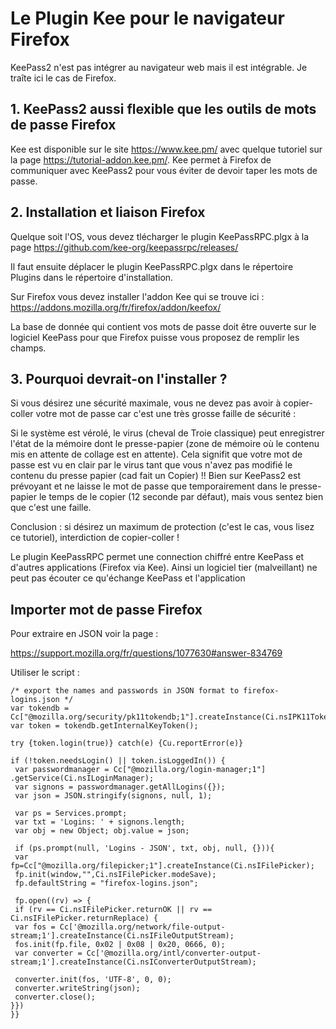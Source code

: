 # Le Plugin Kee pour le navigateur Firefox

KeePass2 n'est pas intégrer au navigateur web mais il est intégrable. Je traîte ici le cas de Firefox.

## 1. KeePass2 aussi flexible que les outils de mots de passe Firefox

Kee est disponible sur le site https://www.kee.pm/ avec quelque tutoriel sur la page https://tutorial-addon.kee.pm/.
Kee permet à Firefox de communiquer avec KeePass2 pour vous éviter de devoir taper les mots de passe.

## 2. Installation et liaison Firefox

Quelque soit l'OS, vous devez tlécharger le plugin KeePassRPC.plgx à la page https://github.com/kee-org/keepassrpc/releases/ 

Il faut ensuite déplacer le plugin KeePassRPC.plgx dans le répertoire Plugins dans le répertoire d'installation.

Sur Firefox vous devez installer l'addon Kee qui se trouve ici : https://addons.mozilla.org/fr/firefox/addon/keefox/

La base de donnée qui contient vos mots de passe doit être ouverte sur le logiciel KeePass pour que Firefox puisse vous proposez de remplir les champs.

## 3. Pourquoi devrait-on l'installer ?

Si vous désirez une sécurité maximale, vous ne devez pas avoir à copier-coller votre mot de passe car c'est une très grosse faille de sécurité :

Si le système est vérolé, le virus (cheval de Troie classique) peut enregistrer l'état de la mémoire dont le presse-papier (zone de mémoire où le contenu mis en attente de collage est en attente). Cela signifit que votre mot de passe est vu en clair par le virus tant que vous n'avez pas modifié le contenu du presse papier (cad fait un Copier) !! Bien sur KeePass2 est prévoyant et ne laisse le mot de passe que temporairement dans le presse-papier le temps de le copier (12 seconde par défaut), mais vous sentez bien que c'est une faille. 

Conclusion : si désirez un maximum de protection (c'est le cas, vous lisez ce tutoriel), interdiction de copier-coller !

Le plugin KeePassRPC permet une connection chiffré entre KeePass et d'autres applications (Firefox via Kee). Ainsi un logiciel tier (malveillant) ne peut pas écouter ce qu'échange KeePass et l'application


## Importer mot de passe Firefox

Pour extraire en JSON voir la page :

https://support.mozilla.org/fr/questions/1077630#answer-834769


Utiliser le script : 
```
/* export the names and passwords in JSON format to firefox-logins.json */
var tokendb = Cc["@mozilla.org/security/pk11tokendb;1"].createInstance(Ci.nsIPK11TokenDB);
var token = tokendb.getInternalKeyToken();

try {token.login(true)} catch(e) {Cu.reportError(e)}

if (!token.needsLogin() || token.isLoggedIn()) {
 var passwordmanager = Cc["@mozilla.org/login-manager;1"] .getService(Ci.nsILoginManager);
 var signons = passwordmanager.getAllLogins({});
 var json = JSON.stringify(signons, null, 1);

 var ps = Services.prompt;
 var txt = 'Logins: ' + signons.length;
 var obj = new Object; obj.value = json;

 if (ps.prompt(null, 'Logins - JSON', txt, obj, null, {})){
 var fp=Cc["@mozilla.org/filepicker;1"].createInstance(Ci.nsIFilePicker);
 fp.init(window,"",Ci.nsIFilePicker.modeSave);
 fp.defaultString = "firefox-logins.json";

 fp.open((rv) => {
 if (rv == Ci.nsIFilePicker.returnOK || rv == Ci.nsIFilePicker.returnReplace) {
 var fos = Cc['@mozilla.org/network/file-output-stream;1'].createInstance(Ci.nsIFileOutputStream);
 fos.init(fp.file, 0x02 | 0x08 | 0x20, 0666, 0);
 var converter = Cc['@mozilla.org/intl/converter-output-stream;1'].createInstance(Ci.nsIConverterOutputStream);

 converter.init(fos, 'UTF-8', 0, 0);
 converter.writeString(json);
 converter.close();
}})
}}
```
